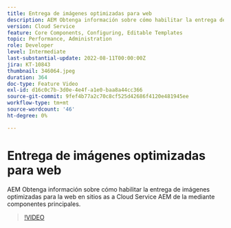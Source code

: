 ```yaml
---
title: Entrega de imágenes optimizadas para web
description: AEM Obtenga información sobre cómo habilitar la entrega de imágenes optimizadas para la web en sitios as a Cloud Service AEM de la mediante componentes principales.
version: Cloud Service
feature: Core Components, Configuring, Editable Templates
topic: Performance, Administration
role: Developer
level: Intermediate
last-substantial-update: 2022-08-11T00:00:00Z
jira: KT-10843
thumbnail: 346064.jpeg
duration: 364
doc-type: Feature Video
exl-id: d16c0c7b-3d0e-4e4f-a1e0-baa8a44cc366
source-git-commit: 9fef4b77a2c70c8cf525d42686f4120e481945ee
workflow-type: tm+mt
source-wordcount: '46'
ht-degree: 0%

---
```


# Entrega de imágenes optimizadas para web

AEM Obtenga información sobre cómo habilitar la entrega de imágenes optimizadas para la web en sitios as a Cloud Service AEM de la mediante componentes principales.

>[!VIDEO](https://video.tv.adobe.com/v/346064?quality=12&learn=on)

